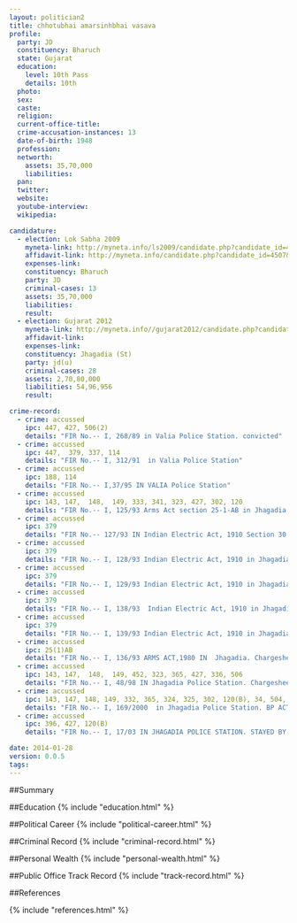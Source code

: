 ```yaml
---
layout: politician2
title: chhotubhai amarsinhbhai vasava
profile: 
  party: JD
  constituency: Bharuch
  state: Gujarat
  education: 
    level: 10th Pass
    details: 10th
  photo: 
  sex: 
  caste: 
  religion: 
  current-office-title: 
  crime-accusation-instances: 13
  date-of-birth: 1948
  profession: 
  networth: 
    assets: 35,70,000
    liabilities: 
  pan: 
  twitter: 
  website: 
  youtube-interview: 
  wikipedia: 

candidature: 
  - election: Lok Sabha 2009
    myneta-link: http://myneta.info/ls2009/candidate.php?candidate_id=4507
    affidavit-link: http://myneta.info/candidate.php?candidate_id=4507&scan=original
    expenses-link: 
    constituency: Bharuch 
    party: JD
    criminal-cases: 13
    assets: 35,70,000
    liabilities: 
    result:  
  - election: Gujarat 2012
    myneta-link: http://myneta.info//gujarat2012/candidate.php?candidate_id=497
    affidavit-link: 
    expenses-link: 
    constituency: Jhagadia (St) 
    party: jd(u)
    criminal-cases: 28
    assets: 2,70,80,000
    liabilities: 54,96,956
    result:  

crime-record: 
  - crime: accussed
    ipc: 447, 427, 506(2)
    details: "FIR No.-- I, 268/89 in Valia Police Station. convicted" 
  - crime: accussed
    ipc: 447,  379, 337, 114
    details: "FIR No.-- I, 312/91  in Valia Police Station" 
  - crime: accussed
    ipc: 188, 114
    details: "FIR No.-- I,37/95 IN VALIA Police Station" 
  - crime: accussed
    ipc: 143, 147,  148,  149, 333, 341, 323, 427, 302, 120
    details: "FIR No.-- I, 125/93 Arms Act section 25-1-AB in Jhagadia Police Station.Chargesheet dated 25/08/93. releaved on 24/10/93." 
  - crime: accussed
    ipc: 379
    details: "FIR No.-- 127/93 IN Indian Electric Act, 1910 Section 30  in Jhagadia Police Station. Chargesheet dated 12/02/94. C C No.-- 311/94. PENDING." 
  - crime: accussed
    ipc: 379
    details: "FIR No.-- I, 128/93 Indian Electric Act, 1910 in Jhagadia Police Station. Chargesheet dated 12/02/94. C C No.-- 312/94. PENDING." 
  - crime: accussed
    ipc: 379
    details: "FIR No.-- I, 129/93 Indian Electric Act, 1910 in Jhagadia. Chargesheet dated 12/02/94. C C No.-- 313/94. PENDING." 
  - crime: accussed
    ipc: 379
    details: "FIR No.-- I, 138/93  Indian Electric Act, 1910 in Jhagadia. Chargesheet dated 12/02/94. C C No.-- 314/94. PENDING." 
  - crime: accussed
    ipc: 379
    details: "FIR No.-- I, 139/93 Indian Electric Act, 1910 in Jhagadia. Chargesheet dated 12/02/94. C C No.-- 315/94. PENDING." 
  - crime: accussed
    ipc: 25(1)AB
    details: "FIR No.-- I, 136/93 ARMS ACT,1980 IN  Jhagadia. Chargesheet dated 12/02/94. PENDING." 
  - crime: accussed
    ipc: 143, 147,  148,  149, 452, 323, 365, 427, 336, 506
    details: "FIR No.-- I, 48/98 IN Jhagadia Police Station. Chargesheet dated 01/08/2000. PENDING." 
  - crime: accussed
    ipc: 143, 147, 148, 149, 332, 365, 324, 325, 302, 120(B), 34, 504, 506(B)
    details: "FIR No.-- I, 169/2000  in Jhagadia Police Station. BP ACT 135. CRIME IS NOT REPORTED AS PER POLICE REPORT." 
  - crime: accussed
    ipc: 396, 427, 120(B)
    details: "FIR No.-- I, 17/03 IN JHAGADIA POLICE STATION. STAYED BY HIGH COURT" 

date: 2014-01-28
version: 0.0.5
tags: 
---
```

##Summary


##Education
{% include "education.html" %}


##Political Career
{% include "political-career.html" %}


##Criminal Record
{% include "criminal-record.html" %}


##Personal Wealth
{% include "personal-wealth.html" %}


##Public Office Track Record
{% include "track-record.html" %}


##References


{% include "references.html" %}